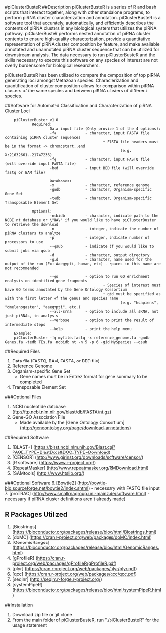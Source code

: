 #piClusterBusteR
##Description
piClusterBusteR is a series of R and bash scripts that interact together, along with other standalone programs, to perform piRNA cluster characterization and annotation.  piClusterBusteR is a software tool that accurately, automatically, and efficiently describes the contents of piRNA clusters in any biological system that utilizes the piRNA pathway.  piClusterBusteR performs nested annotation of piRNA cluster contents to ensure high-quality characterization, provide a quantitative representation of piRNA cluster composition by feature, and make available annotated and unannotated piRNA cluster sequence that can be utilized for downstream analysis. The data necessary to run piClusterBusteR and the skills necessary to execute this software on any species of interest are not overly burdensome for biological researchers.

piClusterBusteR has been utilized to compare the composition of top piRNA generating loci amongst Metazoan species.  Characterization and quantification of cluster composition allows for comparison within piRNA clusters of the same species and between piRNA clusters of different species. 

##Software for Automated Classification and Characterization of piRNA Cluster Loci

        piClusterBuster v1.0
                Required:
                        Data input file (Only provide 1 of the 4 options):
                        -fa             - character, input FASTA file containing piRNA cluster sequences
                                                + FASTA file headers must be in the format -> chrom:start..end
                                                        (e.g. X:21632661..21747236)
                        -fq             - character, input FASTQ file (will override input FASTA file)
                        -bed            - input BED file (will override fastq or BAM file)

                        Databases:
                        -x              - character, reference genome
                        -gndb           - character, Organism-specific Gene Set
                        -tedb           - character, Organism-specific Transposable Element Set

                Optional:
                        -ncbidb         - character, indicate path to the NCBI nt database or \"NA\" if you would like to have piClusterBuster to retrieve the download
                        -n              - integer, indicate the number of piRNA clusters to analyze
                        -p              - integer, indicate number of processors to use
                        --qsub          - indicate if you would like to submit jobs via qsub
                        -d              - character, output directory
                        -gid            - character, name used for the output of the run (Ex: Aaegypti, human, etc) - spaces in this name are not recommended

                        --go            - option to run GO enrichment enalysis on identified gene fragments
                                                + Species of interest must have GO terms annotated by the Gene Ontology Consortium
                                                + gid must be specified as with the first letter of the genus and species name
                                                        (e.g. "hsapiens", "dmelanogaster", "aaegypti", etc.)
                        --all-srna      - option to include all sRNA, not just piRNAs, in analysis
                        --verbose       - option to print the result of intermediate steps
                        --help          - print the help menu
        Example:
        piClusterBuster -fq myfile.fastq -x reference_genome.fa -gndb Genes.fa -tedb TEs.fa -ncbidb nt -n 5 -p 6 -gid MySpecies --qsub
        
##Required Files
1. Data file (FASTQ, BAM, FASTA, or BED file)
2. Reference Genome
3. Organism-specific Gene Set
	- Gene names must be in Entrez format for gene summary to be completed
4. Transposable Element Set

###Optional Files
1. NCBI nucleotide database (ftp://ftp.ncbi.nlm.nih.gov/blast/db/FASTA/nt.gz)
2. Gene-GO Association File
	- Made available by the [Gene Ontology Consortium] (http://geneontology.org/page/download-annotations)

##Required Software
1. [BLAST+] (https://blast.ncbi.nlm.nih.gov/Blast.cgi?PAGE_TYPE=BlastDocs&DOC_TYPE=Download)
2. [CENSOR] (http://www.girinst.org/downloads/software/censor/)
3. [R software] (https://www.r-project.org/)
4. [RepeatMasker] (http://www.repeatmasker.org/RMDownload.html)
5. [SAMtools] (http://www.htslib.org/)

###Optional Software
6. [Bowtie2] (http://bowtie-bio.sourceforge.net/bowtie2/index.shtml)
	- necessary with FASTQ file input
7. [proTRAC] (http://www.smallrnagroup.uni-mainz.de/software.html)
	- necessary if piRNA cluster definitions aren't already made)

## R Packages Utilized
1. [Biostrings] (https://bioconductor.org/packages/release/bioc/html/Biostrings.html)
2. [doMC] (https://cran.r-project.org/web/packages/doMC/index.html)
3. [GenomicRanges] (https://bioconductor.org/packages/release/bioc/html/GenomicRanges.html)
4. [gProfileR] (https://cran.r-project.org/web/packages/gProfileR/gProfileR.pdf)
5. [plyr] (https://cran.r-project.org/web/packages/plyr/plyr.pdf)
6. [qcc] (https://cran.r-project.org/web/packages/qcc/qcc.pdf)
7. [seqinr] (http://seqinr.r-forge.r-project.org/)
8. [systemPipeR] (https://bioconductor.org/packages/release/bioc/html/systemPipeR.html)

##Installation
1. Download zip file or git clone
2. From the main folder of piClusterBusteR, run "./piClusterBusteR" for the usage statement
